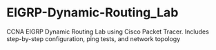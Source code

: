 # EIGRP-Dynamic-Routing_Lab
CCNA EIGRP Dynamic Routing Lab using Cisco Packet Tracer. Includes step-by-step configuration, ping tests, and network topology
